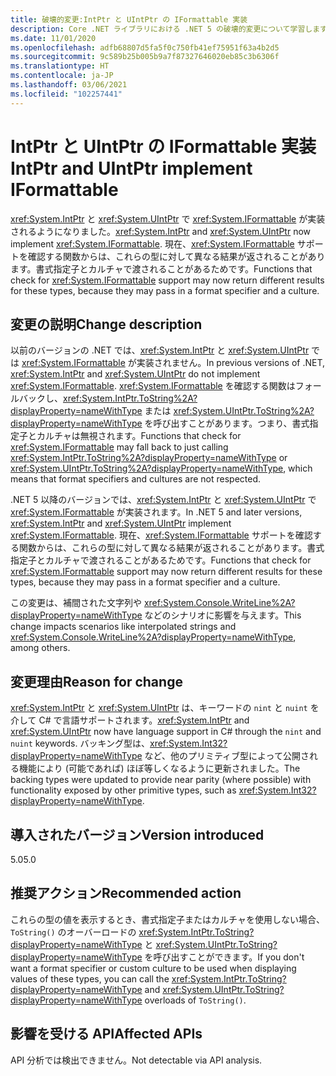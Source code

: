 ```yaml
---
title: 破壊的変更:IntPtr と UIntPtr の IFormattable 実装
description: Core .NET ライブラリにおける .NET 5 の破壊的変更について学習します。IntPtr と UIntPtr で IFormattable が実装されるようになりました。
ms.date: 11/01/2020
ms.openlocfilehash: adfb68807d5fa5f0c750fb41ef75951f63a4b2d5
ms.sourcegitcommit: 9c589b25b005b9a7f87327646020eb85c3b6306f
ms.translationtype: HT
ms.contentlocale: ja-JP
ms.lasthandoff: 03/06/2021
ms.locfileid: "102257441"
---
```

# <a name="intptr-and-uintptr-implement-iformattable"></a><span data-ttu-id="bd7bc-103">IntPtr と UIntPtr の IFormattable 実装</span><span class="sxs-lookup"><span data-stu-id="bd7bc-103">IntPtr and UIntPtr implement IFormattable</span></span>

<span data-ttu-id="bd7bc-104"><xref:System.IntPtr> と <xref:System.UIntPtr> で <xref:System.IFormattable> が実装されるようになりました。</span><span class="sxs-lookup"><span data-stu-id="bd7bc-104"><xref:System.IntPtr> and <xref:System.UIntPtr> now implement <xref:System.IFormattable>.</span></span> <span data-ttu-id="bd7bc-105">現在、<xref:System.IFormattable> サポートを確認する関数からは、これらの型に対して異なる結果が返されることがあります。書式指定子とカルチャで渡されることがあるためです。</span><span class="sxs-lookup"><span data-stu-id="bd7bc-105">Functions that check for <xref:System.IFormattable> support may now return different results for these types, because they may pass in a format specifier and a culture.</span></span>

## <a name="change-description"></a><span data-ttu-id="bd7bc-106">変更の説明</span><span class="sxs-lookup"><span data-stu-id="bd7bc-106">Change description</span></span>

<span data-ttu-id="bd7bc-107">以前のバージョンの .NET では、<xref:System.IntPtr> と <xref:System.UIntPtr> では <xref:System.IFormattable> が実装されません。</span><span class="sxs-lookup"><span data-stu-id="bd7bc-107">In previous versions of .NET, <xref:System.IntPtr> and <xref:System.UIntPtr> do not implement <xref:System.IFormattable>.</span></span> <span data-ttu-id="bd7bc-108"><xref:System.IFormattable> を確認する関数はフォールバックし、<xref:System.IntPtr.ToString%2A?displayProperty=nameWithType> または <xref:System.UIntPtr.ToString%2A?displayProperty=nameWithType> を呼び出すことがあります。つまり、書式指定子とカルチャは無視されます。</span><span class="sxs-lookup"><span data-stu-id="bd7bc-108">Functions that check for <xref:System.IFormattable> may fall back to just calling <xref:System.IntPtr.ToString%2A?displayProperty=nameWithType> or <xref:System.UIntPtr.ToString%2A?displayProperty=nameWithType>, which means that format specifiers and cultures are not respected.</span></span>

<span data-ttu-id="bd7bc-109">.NET 5 以降のバージョンでは、<xref:System.IntPtr> と <xref:System.UIntPtr> で <xref:System.IFormattable> が実装されます。</span><span class="sxs-lookup"><span data-stu-id="bd7bc-109">In .NET 5 and later versions, <xref:System.IntPtr> and <xref:System.UIntPtr> implement <xref:System.IFormattable>.</span></span> <span data-ttu-id="bd7bc-110">現在、<xref:System.IFormattable> サポートを確認する関数からは、これらの型に対して異なる結果が返されることがあります。書式指定子とカルチャで渡されることがあるためです。</span><span class="sxs-lookup"><span data-stu-id="bd7bc-110">Functions that check for <xref:System.IFormattable> support may now return different results for these types, because they may pass in a format specifier and a culture.</span></span>

<span data-ttu-id="bd7bc-111">この変更は、補間された文字列や <xref:System.Console.WriteLine%2A?displayProperty=nameWithType> などのシナリオに影響を与えます。</span><span class="sxs-lookup"><span data-stu-id="bd7bc-111">This change impacts scenarios like interpolated strings and <xref:System.Console.WriteLine%2A?displayProperty=nameWithType>, among others.</span></span>

## <a name="reason-for-change"></a><span data-ttu-id="bd7bc-112">変更理由</span><span class="sxs-lookup"><span data-stu-id="bd7bc-112">Reason for change</span></span>

<span data-ttu-id="bd7bc-113"><xref:System.IntPtr> と <xref:System.UIntPtr> は、キーワードの `nint` と `nuint` を介して C# で言語サポートされます。</span><span class="sxs-lookup"><span data-stu-id="bd7bc-113"><xref:System.IntPtr> and <xref:System.UIntPtr> now have language support in C# through the `nint` and `nuint` keywords.</span></span> <span data-ttu-id="bd7bc-114">バッキング型は、<xref:System.Int32?displayProperty=nameWithType> など、他のプリミティブ型によって公開される機能により (可能であれば) ほぼ等しくなるように更新されました。</span><span class="sxs-lookup"><span data-stu-id="bd7bc-114">The backing types were updated to provide near parity (where possible) with functionality exposed by other primitive types, such as <xref:System.Int32?displayProperty=nameWithType>.</span></span>

## <a name="version-introduced"></a><span data-ttu-id="bd7bc-115">導入されたバージョン</span><span class="sxs-lookup"><span data-stu-id="bd7bc-115">Version introduced</span></span>

<span data-ttu-id="bd7bc-116">5.0</span><span class="sxs-lookup"><span data-stu-id="bd7bc-116">5.0</span></span>

## <a name="recommended-action"></a><span data-ttu-id="bd7bc-117">推奨アクション</span><span class="sxs-lookup"><span data-stu-id="bd7bc-117">Recommended action</span></span>

<span data-ttu-id="bd7bc-118">これらの型の値を表示するとき、書式指定子またはカルチャを使用しない場合、`ToString()` のオーバーロードの <xref:System.IntPtr.ToString?displayProperty=nameWithType> と <xref:System.UIntPtr.ToString?displayProperty=nameWithType> を呼び出すことができます。</span><span class="sxs-lookup"><span data-stu-id="bd7bc-118">If you don't want a format specifier or custom culture to be used when displaying values of these types, you can call the <xref:System.IntPtr.ToString?displayProperty=nameWithType> and <xref:System.UIntPtr.ToString?displayProperty=nameWithType> overloads of `ToString()`.</span></span>

## <a name="affected-apis"></a><span data-ttu-id="bd7bc-119">影響を受ける API</span><span class="sxs-lookup"><span data-stu-id="bd7bc-119">Affected APIs</span></span>

<span data-ttu-id="bd7bc-120">API 分析では検出できません。</span><span class="sxs-lookup"><span data-stu-id="bd7bc-120">Not detectable via API analysis.</span></span>

<!--

### Category

Core .NET libraries

### Affected APIs

Not detectable via API analysis.

-->
